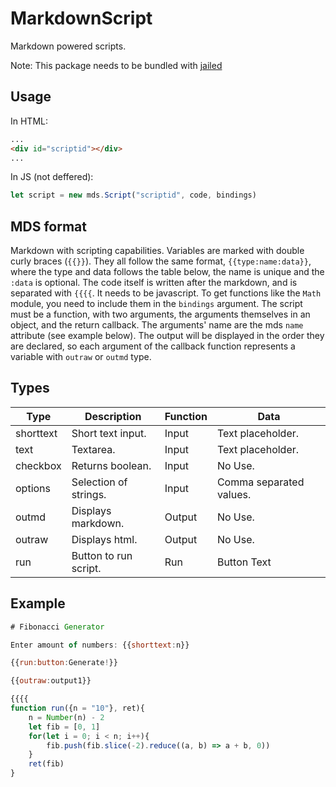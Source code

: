 # MarkdownScript

Markdown powered scripts.

Note: This package needs to be bundled with
[jailed](https://github.com/asvd/jailed)

## Usage

In HTML:

```html
...
<div id="scriptid"></div>
...
```

In JS (not deffered):

```javascript
let script = new mds.Script("scriptid", code, bindings)
```

## MDS format

Markdown with scripting capabilities. Variables are marked with double curly
braces (`{{}}`). They all follow the same format, `{{type:name:data}}`, where
the type and data follows the table below, the name is unique and the `:data`
is optional. The code itself is written after the markdown, and is separated
with `{{{{`. It needs to be javascript. To get functions like the `Math` module,
you need to include them in the `bindings` argument. The script must be a
function, with two arguments, the arguments themselves in an object, and the
return callback. The arguments' name are the mds `name` attribute (see example
below). The output will be displayed in the order they are declared, so each
argument of the callback function represents a variable with `outraw` or `outmd`
type.

## Types

| Type      | Description           | Function | Data                    |
| --------- | --------------------- | -------- | ----------------------- |
| shorttext | Short text input.     | Input    | Text placeholder.       |
| text      | Textarea.             | Input    | Text placeholder.       |
| checkbox  | Returns boolean.      | Input    | No Use.                 |
| options   | Selection of strings. | Input    | Comma separated values. |
| outmd     | Displays markdown.    | Output   | No Use.                 |
| outraw    | Displays html.        | Output   | No Use.                 |
| run       | Button to run script. | Run      | Button Text             |

## Example

```javascript
# Fibonacci Generator

Enter amount of numbers: {{shorttext:n}}

{{run:button:Generate!}}

{{outraw:output1}}

{{{{
function run({n = "10"}, ret){
	n = Number(n) - 2
	let fib = [0, 1]
	for(let i = 0; i < n; i++){
		fib.push(fib.slice(-2).reduce((a, b) => a + b, 0))
	}
	ret(fib)
}
```
